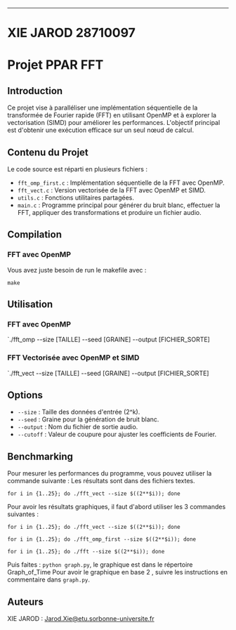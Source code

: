 ﻿
---

# XIE JAROD 28710097


# Projet PPAR FFT

## Introduction
Ce projet vise à paralléliser une implémentation séquentielle de la transformée de Fourier rapide (FFT) en utilisant OpenMP et à explorer la vectorisation (SIMD) pour améliorer les performances. L'objectif principal est d'obtenir une exécution efficace sur un seul nœud de calcul.

## Contenu du Projet
Le code source est réparti en plusieurs fichiers :
- `fft_omp_first.c` : Implémentation séquentielle de la FFT avec OpenMP.
- `fft_vect.c` : Version vectorisée de la FFT avec OpenMP et SIMD.
- `utils.c` : Fonctions utilitaires partagées.
- `main.c` : Programme principal pour générer du bruit blanc, effectuer la FFT, appliquer des transformations et produire un fichier audio.

## Compilation
### FFT avec OpenMP

Vous avez juste besoin de run le makefile avec :



`make` 

## Utilisation

### FFT avec OpenMP



`./fft_omp --size [TAILLE] --seed [GRAINE] --output [FICHIER_SORTE] 

### FFT Vectorisée avec OpenMP et SIMD


`./fft_vect --size [TAILLE] --seed [GRAINE] --output [FICHIER_SORTE]   

## Options

-   `--size` : Taille des données d'entrée (2^k).
-   `--seed` : Graine pour la génération de bruit blanc.
-   `--output` : Nom du fichier de sortie audio.
-   `--cutoff` : Valeur de coupure pour ajuster les coefficients de Fourier.

## Benchmarking

Pour mesurer les performances du programme, vous pouvez utiliser la commande suivante :
Les résultats sont dans des fichiers textes.

`for i in {1..25}; do ./fft_vect --size $((2**$i)); done` 

Pour avoir les résultats graphiques, il faut d'abord utiliser les 3 commandes suivantes :

`for i in {1..25}; do ./fft_vect --size $((2**$i)); done`

`for i in {1..25}; do ./fft_omp_first --size $((2**$i)); done`

`for i in {1..25}; do ./fft --size $((2**$i)); done`

Puis faites : `python graph.py`, le graphique est dans le répertoire Graph_of_Time
Pour avoir le graphique en base 2 , suivre les instructions en commentaire dans `graph.py`.

## Auteurs

XIE JAROD : Jarod.Xie@etu.sorbonne-universite.fr

